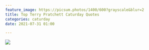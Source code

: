 ```yaml
---
feature_image: https://picsum.photos/1400/600?grayscale&blur=2
title: Top Terry Pratchett Caturday Quotes
categories: caturday
date: 2021-07-31 01:00

---
```


![](https://res.cloudinary.com/paddysplace/image/upload/v1627672791/quotes/pratchett-cat-quote-0_ofvinm.png)